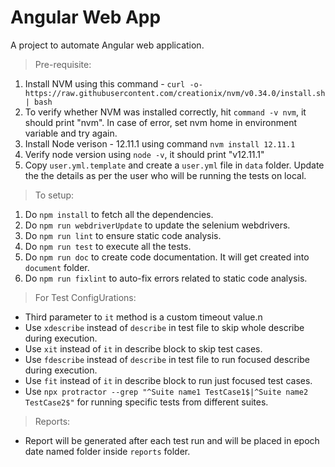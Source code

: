 # Angular Web App

A project to automate Angular web application.

> Pre-requisite:

1. Install NVM using this command - `curl -o- https://raw.githubusercontent.com/creationix/nvm/v0.34.0/install.sh | bash`
2. To verify whether NVM was installed correctly, hit `command -v nvm`, it should print "nvm". In case of error, set nvm home in environment variable and try again.
3. Install Node verison - 12.11.1 using command `nvm install 12.11.1`
4. Verify node version using `node -v`, it should print "v12.11.1"
5. Copy `user.yml.template` and create a `user.yml` file in `data` folder. Update the the details as per the user who will be running the tests on local.

> To setup:

1. Do `npm install` to fetch all the dependencies.
2. Do `npm run webdriverUpdate` to update the selenium webdrivers.
3. Do `npm run lint` to ensure static code analysis.
4. Do `npm run test` to execute all the tests.
5. Do `npm run doc` to create code documentation. It will get created into `document` folder.
6. Do `npm run fixlint` to auto-fix errors related to static code analysis.

> For Test ConfigUrations:

- Third parameter to `it` method is a custom timeout value.n
- Use `xdescribe` instead of `describe` in test file to skip whole describe during execution.
- Use `xit` instead of `it` in describe block to skip test cases.
- Use `fdescribe` instead of `describe` in test file to run focused describe during execution.
- Use `fit` instead of `it` in describe block to run just focused test cases.
- Use `npx protractor --grep "^Suite name1 TestCase1$|^Suite name2 TestCase2$"` for running specific tests from different suites.

> Reports:

- Report will be generated after each test run and will be placed in epoch date named folder inside `reports` folder.